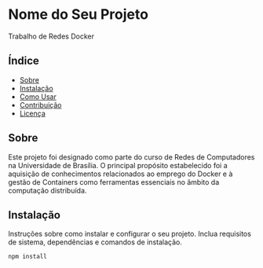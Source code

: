 # Nome do Seu Projeto

Trabalho de Redes Docker

## Índice

- [Sobre](#sobre)
- [Instalação](#instalação)
- [Como Usar](#como-usar)
- [Contribuição](#contribuição)
- [Licença](#licença)

## Sobre

Este projeto foi designado como parte do curso de Redes de Computadores na Universidade de Brasília. O principal propósito estabelecido foi a aquisição de conhecimentos relacionados ao emprego do Docker e à gestão de Containers como ferramentas essenciais no âmbito da computação distribuída.

## Instalação

Instruções sobre como instalar e configurar o seu projeto. Inclua requisitos de sistema, dependências e comandos de instalação.

```bash
npm install